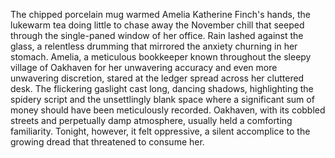 The chipped porcelain mug warmed Amelia Katherine Finch's hands, the lukewarm tea doing little to chase away the November chill that seeped through the single-paned window of her office.  Rain lashed against the glass, a relentless drumming that mirrored the anxiety churning in her stomach. Amelia, a meticulous bookkeeper known throughout the sleepy village of Oakhaven for her unwavering accuracy and even more unwavering discretion, stared at the ledger spread across her cluttered desk. The flickering gaslight cast long, dancing shadows, highlighting the spidery script and the unsettlingly blank space where a significant sum of money should have been meticulously recorded.  Oakhaven, with its cobbled streets and perpetually damp atmosphere, usually held a comforting familiarity. Tonight, however, it felt oppressive, a silent accomplice to the growing dread that threatened to consume her.
